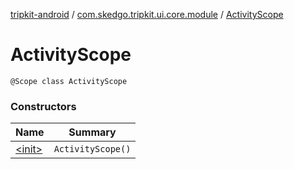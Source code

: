 [tripkit-android](../../index.md) / [com.skedgo.tripkit.ui.core.module](../index.md) / [ActivityScope](./index.md)

# ActivityScope

`@Scope class ActivityScope`

### Constructors

| Name | Summary |
|---|---|
| [&lt;init&gt;](-init-.md) | `ActivityScope()` |
